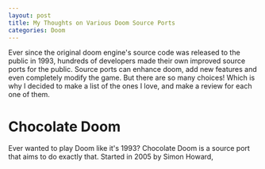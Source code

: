```yaml
---
layout: post
title: My Thoughts on Various Doom Source Ports
categories: Doom
---
```

Ever since the original doom engine's source code was released to the public in 1993, hundreds of developers made their own improved source ports for the public. Source ports can enhance doom, add new features and even completely modify the game. But there are so many choices! Which is why I decided to make a list of the ones I love, and make a review for each one of them.

# Chocolate Doom
Ever wanted to play Doom like it's 1993? Chocolate Doom is a source port that aims to do exactly that. Started in 2005 by Simon Howard, 
<!--stackedit_data:
eyJoaXN0b3J5IjpbMTE3NjE4NzgyNSwtMzk2MDM3MDI0LDg3Mz
Y5MDIzOCwtMTQxOTk3MzUwMiwyMDU3MTk1NjAsLTkyNzkyODY4
MiwxOTUxNjUzNDgyLDk1NDQ0MDk3MF19
-->